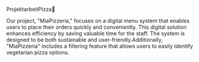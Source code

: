  ProjektarbeitPizza🍕

Our project, "MiaPizzeria," focuses on a digital menu system that enables users to place their orders quickly and conveniently. This digital solution enhances efficiency by saving valuable time for the staff. The system is designed to be both sustainable and user-friendly.Additionally, "MiaPizzeria" includes a filtering feature that allows users to easily identify vegetarian pizza options.
